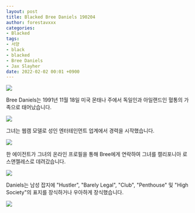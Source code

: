 ```yaml
---
layout: post
title: Blacked Bree Daniels 190204
author: forestavxxx
categories: 
- Blacked
tags:
- 서양
- black
- blacked
- Bree Daniels
- Jax Slayher
date: 2022-02-02 00:01 +0900
---
```



![](https://raw.githubusercontent.com/forestavxxx/forestavxxx.github.io/main/_images/Bree%20Daniels/Bree%20Daniels1.jpg)


Bree Daniels는 1991년 11월 18일 미국 몬태나 주에서 독일인과 아일랜드인 혈통의 가족으로 태어났습니다.


![](https://raw.githubusercontent.com/forestavxxx/forestavxxx.github.io/main/_images/Bree%20Daniels/Bree%20Daniels2.jpg)


그녀는 웹캠 모델로 성인 엔터테인먼트 업계에서 경력을 시작했습니다. 


![](https://raw.githubusercontent.com/forestavxxx/forestavxxx.github.io/main/_images/Bree%20Daniels/Bree%20Daniels3.jpg)


한 에이전트가 그녀의 온라인 프로필을 통해 Bree에게 연락하여 그녀를 캘리포니아 로스앤젤레스로 데려갔습니다. 


![](https://raw.githubusercontent.com/forestavxxx/forestavxxx.github.io/main/_images/Bree%20Daniels/Bree%20Daniels4.jpg)


Daniels는 남성 잡지에 "Hustler", "Barely Legal", "Club", "Penthouse" 및 "High Society"의 표지를 장식하거나 우아하게 장식했습니다.


![](https://raw.githubusercontent.com/forestavxxx/forestavxxx.github.io/main/_images/Bree%20Daniels/Bree%20Daniels5.jpg)

